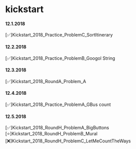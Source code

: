 # kickstart

#### 12.1.2018
[✅]Kickstart_2018_Practice_ProblemC_SortItinerary

#### 12.2.2018
[✅]Kickstart_2018_Practice_ProblemB_Googol String

#### 12.3.2018
[✅]Kickstart_2018_RoundA_Problem_A

#### 12.4.2018
[✅]Kickstart_2018_Practice_ProblemA_GBus count

#### 12.5.2018
[✅]Kickstart_2018_RoundH_ProblemA_BigButtons 
[⭐]Kickstart_2018_RoundH_ProblemB_Mural
[❌]Kickstart_2018_RoundH_ProblemC_LetMeCountTheWays
